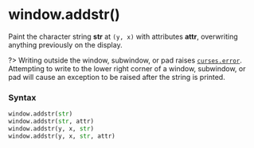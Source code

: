 # window.addstr()

Paint the character string **str** at `(y, x)` with attributes **attr**, overwriting anything previously on the display.

?> Writing outside the window, subwindow, or pad raises [`curses.error`](/modules/curses/error.md). Attempting to write to the lower right corner of a window, subwindow, or pad will cause an exception to be raised after the string is printed.

### Syntax

```python
window.addstr(str)
window.addstr(str, attr)
window.addstr(y, x, str)
window.addstr(y, x, str, attr)
```